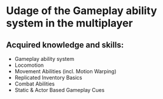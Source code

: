 # Udage of the Gameplay ability system in the multiplayer 

## Acquired knowledge and skills:

- Gameplay ability system
- Locomotion
- Movement Abilities (incl. Motion Warping)
- Replicated Inventory Basics
- Combat Abilities
- Static & Actor Based Gameplay Cues 
